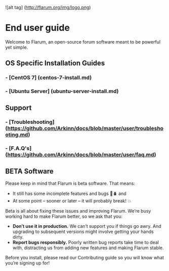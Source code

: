 ![alt tag] (http://flarum.org/img/logo.png)

# End user guide

Welcome to Flarum, an open-source forum software meant to be powerful yet simple.

## OS Specific Installation Guides
### - [CentOS 7] (centos-7-install.md)
### - [Ubuntu Server] (ubuntu-server-install.md)

## Support
### - [Troubleshooting] (https://github.com/Arkinn/docs/blob/master/user/troubleshooting.md)
### - [F.A.Q's] (https://github.com/Arkinn/docs/blob/master/user/faq.md)


## BETA Software

Please keep in mind that Flarum is beta software. That means:

   - It still has some incomplete features and bugs :bug::beetle: and
   - At some point – sooner or later – it will probably break! :boom:

Beta is all about fixing these issues and improving Flarum. We’re busy working hard to make Flarum better, so we ask that you:

   - **Don’t use it in production.** We can’t support you if things go awry. And upgrading to subsequent versions might involve getting your hands dirty.
   - **Report bugs responsibly.** Poorly written bug reports take time to deal with, distracting us from adding new features and making Flarum stable.

Before you install, please read our Contributing guide so you will know what you’re signing up for!
